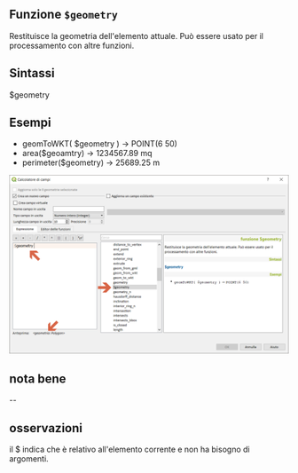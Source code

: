 ## Funzione `$geometry`

Restituisce la geometria dell'elemento attuale. Può essere usato per il processamento con altre funzioni.

## Sintassi

$geometry

## Esempi


* geomToWKT( $geometry ) → POINT(6 50)
* area($geoamtry) → 1234567.89 mq
* perimeter($geometry) → 25689.25 m

<img src="/img/geometria/$geometry/$geometry1.png">

## nota bene

--

## osservazioni

il $ indica che è relativo all'elemento corrente e non ha bisogno di argomenti.